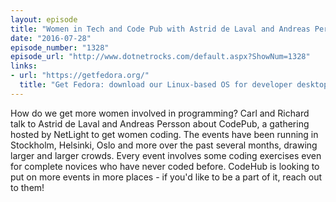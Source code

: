 ```yaml
---
layout: episode
title: "Women in Tech and Code Pub with Astrid de Laval and Andreas Persson"
date: "2016-07-28"
episode_number: "1328"
episode_url: "http://www.dotnetrocks.com/default.aspx?ShowNum=1328"
links:
- url: "https://getfedora.org/"
  title: "Get Fedora: download our Linux-based OS for developer desktops, running containers, and more"
---
```


How do we get more women involved in programming? Carl and Richard talk to Astrid de Laval and Andreas Persson about CodePub, a gathering hosted by NetLight to get women coding. The events have been running in Stockholm, Helsinki, Oslo and more over the past several months, drawing larger and larger crowds. Every event involves some coding exercises even for complete novices who have never coded before. CodeHub is looking to put on more events in more places - if you'd like to be a part of it, reach out to them!
